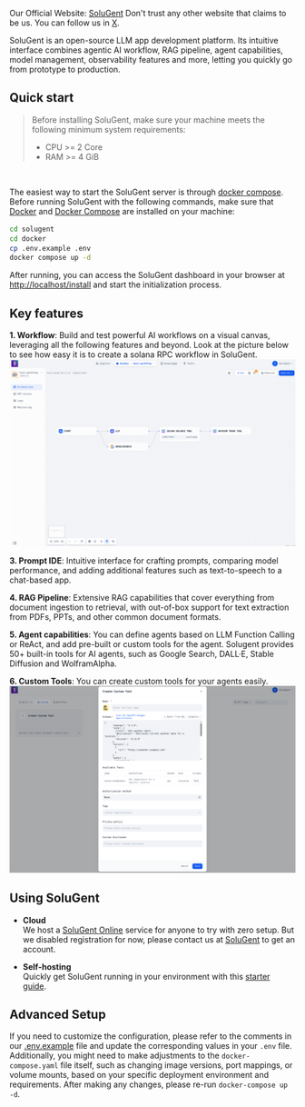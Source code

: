 Our Official Website: [SoluGent](https://www.solugent.com)
Don't trust any other website that claims to be us. You can follow us in [X](https://x.com/solugent).

SoluGent is an open-source LLM app development platform. Its intuitive interface combines agentic AI workflow, RAG pipeline, agent capabilities, model management, observability features and more, letting you quickly go from prototype to production.

## Quick start
> Before installing SoluGent, make sure your machine meets the following minimum system requirements:
> 
>- CPU >= 2 Core
>- RAM >= 4 GiB

</br>

The easiest way to start the SoluGent server is through [docker compose](docker/docker-compose.yaml). Before running SoluGent with the following commands, make sure that [Docker](https://docs.docker.com/get-docker/) and [Docker Compose](https://docs.docker.com/compose/install/) are installed on your machine:

```bash
cd solugent
cd docker
cp .env.example .env
docker compose up -d
```

After running, you can access the SoluGent dashboard in your browser at [http://localhost/install](http://localhost/install) and start the initialization process.

## Key features
**1. Workflow**: 
  Build and test powerful AI workflows on a visual canvas, leveraging all the following features and beyond. Look at the picture below to see how easy it is to create a solana RPC workflow in SoluGent.
  ![workflow](images/workflow-demo.png)


**3. Prompt IDE**: 
  Intuitive interface for crafting prompts, comparing model performance, and adding additional features such as text-to-speech to a chat-based app. 

**4. RAG Pipeline**: 
  Extensive RAG capabilities that cover everything from document ingestion to retrieval, with out-of-box support for text extraction from PDFs, PPTs, and other common document formats.

**5. Agent capabilities**: 
  You can define agents based on LLM Function Calling or ReAct, and add pre-built or custom tools for the agent. Solugent provides 50+ built-in tools for AI agents, such as Google Search, DALL·E, Stable Diffusion and WolframAlpha.

**6. Custom Tools**:
  You can create custom tools for your agents easily.
  ![custom-tools](images/custom-tools.png)

## Using SoluGent

- **Cloud </br>**
We host a [SoluGent Online](https://www.solugent.com) service for anyone to try with zero setup. But we disabled registration for now, please contact us at [SoluGent](email:solugent@proton.me) to get an account.

- **Self-hosting</br>**
Quickly get SoluGent running in your environment with this [starter guide](#quick-start).


## Advanced Setup

If you need to customize the configuration, please refer to the comments in our [.env.example](docker/.env.example) file and update the corresponding values in your `.env` file. Additionally, you might need to make adjustments to the `docker-compose.yaml` file itself, such as changing image versions, port mappings, or volume mounts, based on your specific deployment environment and requirements. After making any changes, please re-run `docker-compose up -d`.